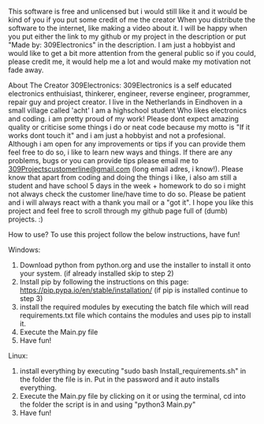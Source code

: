 This software is free and unlicensed but i would still like it and it would be kind of you if you put some credit of me the creator When you distribute the software to the internet, like making a video about it. I will be happy when you put either the link to my github or my project in the description or put "Made by: 309Electronics" in the description. I am just a hobbyist and would like to get a bit more attention from the general public so if you could, please credit me, it would help me a lot and would make my motivation not fade away. 

About The Creator 309Electronics: 309Electronics is a self educated electronics enthuisiast, thinkerer, engineer, reverse engineer, programmer, repair guy and project creator. I live in the Netherlands in Eindhoven in a small village called 'acht' I am a highschool student Who likes electronics and coding. i am pretty proud of my work! Please dont expect amazing quality or criticise some things i do or neat code because my motto is "If it works dont touch it" and i am just a hobbyist and not a profesional. Although i am open for any improvements or tips if you can provide them feel free to do so, i like to learn new ways and things. If there are any problems, bugs or you can provide tips please email me to 309Projectscustomerline@gmail.com (long email adres, i know!). Please know that apart from coding and doing the things i like, i also am still a student and have school 5 days in the week + homework to do so i might not always check the customer line/have time to do so. Please be patient and i will always react with a thank you mail or a "got it". I hope you like this project and feel free to scroll through my github page full of (dumb) projects. :)

How to use? 
To use this project follow the below instructions, have fun! 

Windows:
1. Download python from python.org and use the installer to install it onto your system. (if already installed skip to step 2)
2. Install pip by following the instructions on this page: https://pip.pypa.io/en/stable/installation/ (if pip is installed continue to step 3)
3. install the required modules by executing the batch file which will read requirements.txt file which contains the modules and uses pip to install it.
4. Execute the Main.py file 
5. Have fun!


Linux:
1. install everything by executing "sudo bash Install_requirements.sh" in the folder the file is in. Put in the password and it auto installs everything.
2. Execute the Main.py file by clicking on it or using the terminal, cd into the folder the script is in and using "python3 Main.py"
3. Have fun!
